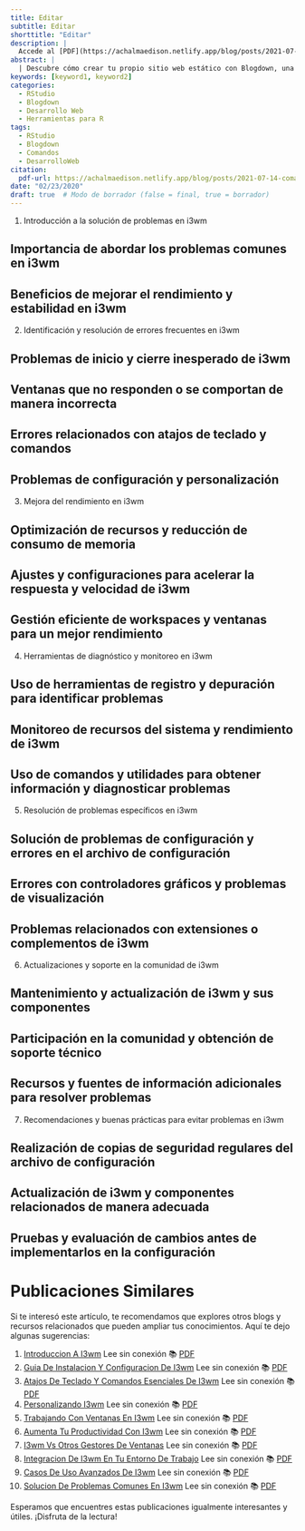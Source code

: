 ```yaml
---
title: Editar
subtitle: Editar
shorttitle: "Editar"
description: |
  Accede al [PDF](https://achalmaedison.netlify.app/blog/posts/2021-07-14-comandos-blogdown/index.pdf) completo aquí.
abstract: |
  | Descubre cómo crear tu propio sitio web estático con Blogdown, una herramienta poderosa que combina R Markdown y Hugo. Aprende a usar comandos sencillos para personalizar, construir y alojar tu sitio web de manera fácil y rápida. ¡Comienza tu proyecto web hoy mismo!
keywords: [keyword1, keyword2]
categories:
  - RStudio
  - Blogdown
  - Desarrollo Web
  - Herramientas para R
tags:
  - RStudio
  - Blogdown
  - Comandos
  - DesarrolloWeb
citation:
  pdf-url: https://achalmaedison.netlify.app/blog/posts/2021-07-14-comandos-blogdown/index.pdf
date: "02/23/2020"
draft: true  # Modo de borrador (false = final, true = borrador)
---
```









1. Introducción a la solución de problemas en i3wm
## Importancia de abordar los problemas comunes en i3wm
## Beneficios de mejorar el rendimiento y estabilidad en i3wm

2. Identificación y resolución de errores frecuentes en i3wm
## Problemas de inicio y cierre inesperado de i3wm
## Ventanas que no responden o se comportan de manera incorrecta
## Errores relacionados con atajos de teclado y comandos
## Problemas de configuración y personalización

3. Mejora del rendimiento en i3wm
## Optimización de recursos y reducción de consumo de memoria
## Ajustes y configuraciones para acelerar la respuesta y velocidad de i3wm
## Gestión eficiente de workspaces y ventanas para un mejor rendimiento

4. Herramientas de diagnóstico y monitoreo en i3wm
## Uso de herramientas de registro y depuración para identificar problemas
## Monitoreo de recursos del sistema y rendimiento de i3wm
## Uso de comandos y utilidades para obtener información y diagnosticar problemas

5. Resolución de problemas específicos en i3wm
## Solución de problemas de configuración y errores en el archivo de configuración
## Errores con controladores gráficos y problemas de visualización
## Problemas relacionados con extensiones o complementos de i3wm

6. Actualizaciones y soporte en la comunidad de i3wm
## Mantenimiento y actualización de i3wm y sus componentes
## Participación en la comunidad y obtención de soporte técnico
## Recursos y fuentes de información adicionales para resolver problemas

7. Recomendaciones y buenas prácticas para evitar problemas en i3wm
## Realización de copias de seguridad regulares del archivo de configuración
## Actualización de i3wm y componentes relacionados de manera adecuada
## Pruebas y evaluación de cambios antes de implementarlos en la configuración



# Publicaciones Similares

Si te interesó este artículo, te recomendamos que explores otros blogs y recursos relacionados que pueden ampliar tus conocimientos. Aquí te dejo algunas sugerencias:


1. [Introduccion A I3wm](https://achalmaedison.netlify.app/tecnologia-seguridad/i3wm/2020-02-15-introduccion-a-i3wm) Lee sin conexión 📚 [PDF](https://achalmaedison.netlify.app/tecnologia-seguridad/i3wm/2020-02-15-introduccion-a-i3wm/index.pdf)
2. [Guia De Instalacion Y Configuracion De I3wm](https://achalmaedison.netlify.app/tecnologia-seguridad/i3wm/2020-02-16-guia-de-instalacion-y-configuracion-de-i3wm) Lee sin conexión 📚 [PDF](https://achalmaedison.netlify.app/tecnologia-seguridad/i3wm/2020-02-16-guia-de-instalacion-y-configuracion-de-i3wm/index.pdf)
3. [Atajos De Teclado Y Comandos Esenciales De I3wm](https://achalmaedison.netlify.app/tecnologia-seguridad/i3wm/2020-02-17-atajos-de-teclado-y-comandos-esenciales-de-i3wm) Lee sin conexión 📚 [PDF](https://achalmaedison.netlify.app/tecnologia-seguridad/i3wm/2020-02-17-atajos-de-teclado-y-comandos-esenciales-de-i3wm/index.pdf)
4. [Personalizando I3wm](https://achalmaedison.netlify.app/tecnologia-seguridad/i3wm/2020-02-18-personalizando-i3wm) Lee sin conexión 📚 [PDF](https://achalmaedison.netlify.app/tecnologia-seguridad/i3wm/2020-02-18-personalizando-i3wm/index.pdf)
5. [Trabajando Con Ventanas En I3wm](https://achalmaedison.netlify.app/tecnologia-seguridad/i3wm/2020-02-18-trabajando-con-ventanas-en-i3wm) Lee sin conexión 📚 [PDF](https://achalmaedison.netlify.app/tecnologia-seguridad/i3wm/2020-02-18-trabajando-con-ventanas-en-i3wm/index.pdf)
6. [Aumenta Tu Productividad Con I3wm](https://achalmaedison.netlify.app/tecnologia-seguridad/i3wm/2020-02-19-aumenta-tu-productividad-con-i3wm) Lee sin conexión 📚 [PDF](https://achalmaedison.netlify.app/tecnologia-seguridad/i3wm/2020-02-19-aumenta-tu-productividad-con-i3wm/index.pdf)
7. [I3wm Vs Otros Gestores De Ventanas](https://achalmaedison.netlify.app/tecnologia-seguridad/i3wm/2020-02-20-i3wm-vs-otros-gestores-de-ventanas) Lee sin conexión 📚 [PDF](https://achalmaedison.netlify.app/tecnologia-seguridad/i3wm/2020-02-20-i3wm-vs-otros-gestores-de-ventanas/index.pdf)
8. [Integracion De I3wm En Tu Entorno De Trabajo](https://achalmaedison.netlify.app/tecnologia-seguridad/i3wm/2020-02-21-integracion-de-i3wm-en-tu-entorno-de-trabajo) Lee sin conexión 📚 [PDF](https://achalmaedison.netlify.app/tecnologia-seguridad/i3wm/2020-02-21-integracion-de-i3wm-en-tu-entorno-de-trabajo/index.pdf)
9. [Casos De Uso Avanzados De I3wm](https://achalmaedison.netlify.app/tecnologia-seguridad/i3wm/2020-02-22-casos-de-uso-avanzados-de-i3wm) Lee sin conexión 📚 [PDF](https://achalmaedison.netlify.app/tecnologia-seguridad/i3wm/2020-02-22-casos-de-uso-avanzados-de-i3wm/index.pdf)
10. [Solucion De Problemas Comunes En I3wm](https://achalmaedison.netlify.app/tecnologia-seguridad/i3wm/2020-02-23-solucion-de-problemas-comunes-en-i3wm) Lee sin conexión 📚 [PDF](https://achalmaedison.netlify.app/tecnologia-seguridad/i3wm/2020-02-23-solucion-de-problemas-comunes-en-i3wm/index.pdf)


Esperamos que encuentres estas publicaciones igualmente interesantes y útiles. ¡Disfruta de la lectura!

